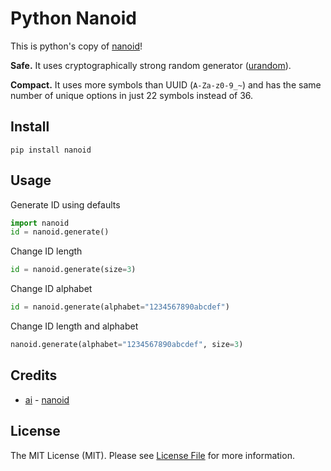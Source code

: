 # Python Nanoid

This is python's copy of [nanoid](https://github.com/ai/nanoid)!

**Safe.** It uses cryptographically strong random generator ([urandom](https://docs.python.org/3/library/os.html#os.urandom)).

**Compact.** It uses more symbols than UUID (`A-Za-z0-9_~`)
and has the same number of unique options in just 22 symbols instead of 36.

##  Install

```
pip install nanoid
```


## Usage

Generate ID using defaults

``` python
import nanoid
id = nanoid.generate()
```

Change ID length

``` python
id = nanoid.generate(size=3)
```

Change ID alphabet

``` python
id = nanoid.generate(alphabet="1234567890abcdef")
```

Change ID length and alphabet

``` python
nanoid.generate(alphabet="1234567890abcdef", size=3)
```


## Credits

- [ai](https://github.com/ai) - [nanoid](https://github.com/ai/nanoid)


## License

The MIT License (MIT). Please see [License File](LICENSE) for more information.
